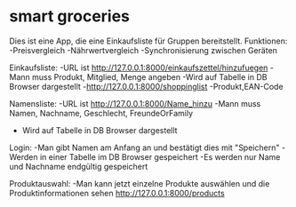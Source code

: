 
# smart groceries


Dies ist eine App, die eine Einkaufsliste für Gruppen bereitstellt.
Funktionen:
-Preisvergleich
-Nährwertvergleich
-Synchronisierung zwischen Geräten

Einkaufsliste:
-URL ist http://127.0.0.1:8000/einkaufszettel/hinzufuegen 
-Mann muss Produkt, Mitglied, Menge angeben 
-Wird auf Tabelle in DB Browser dargestellt
-http://127.0.0.1:8000/shoppinglist
-Produkt,EAN-Code

Namensliste:
-URL ist http://127.0.0.1:8000/Name_hinzu
-Mann muss Namen, Nachname, Geschlecht, FreundeOrFamily
- Wird auf Tabelle in DB Browser dargestellt

Login:
-Man gibt Namen am Anfang an und bestätigt dies mit "Speichern"
-Werden in einer Tabelle im DB Browser gespeichert
-Es werden nur Name und Nachname endgültig gespeichert

Produktauswahl:
-Man kann jetzt einzelne Produkte auswählen und die Produktinformationen sehen
http://127.0.0.1:8000/products
